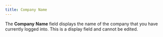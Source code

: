 ```yaml
---
title: Company Name
---
```



The **Company** **Name** field displays the name of the company that you have currently logged into. This is a display field and cannot be edited.
